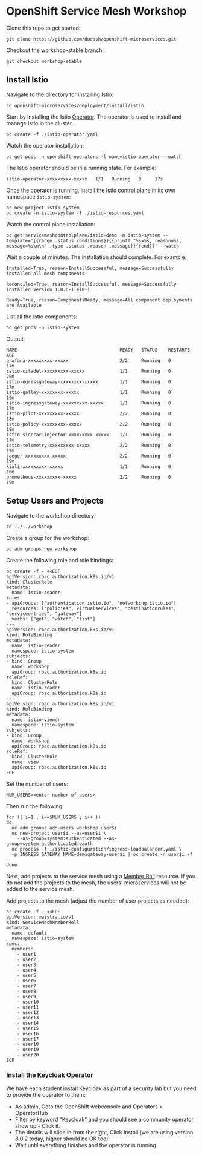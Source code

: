 # OpenShift Service Mesh Workshop

Clone this repo to get started:
```
git clone https://github.com/dudash/openshift-microservices.git
```

Checkout the workshop-stable branch:
```
git checkout workshop-stable
```

## Install Istio
Navigate to the directory for installing Istio:
```
cd openshift-microservices/deployment/install/istio
```

Start by installing the Istio [Operator][1].  The operator is used to install and manage Istio in the cluster.
```
oc create -f ./istio-operator.yaml
```

Watch the operator installation:
```
oc get pods -n openshift-operators -l name=istio-operator --watch
```

The Istio operator should be in a running state.  For example:
```
istio-operator-xxxxxxxxx-xxxxx   1/1   Running   0     17s
```

Once the operator is running, install the Istio control plane in its own namespace `istio-system`:
```
oc new-project istio-system
oc create -n istio-system -f ./istio-resources.yaml
```

Watch the control plane installation:
```
oc get servicemeshcontrolplane/istio-demo -n istio-system --template='{{range .status.conditions}}{{printf "%s=%s, reason=%s, message=%s\n\n" .type .status .reason .message}}{{end}}' --watch
```

Wait a couple of minutes.  The installation should complete.  For example:

```
Installed=True, reason=InstallSuccessful, message=Successfully installed all mesh components

Reconciled=True, reason=InstallSuccessful, message=Successfully installed version 1.0.6-1.el8-1

Ready=True, reason=ComponentsReady, message=All component deployments are Available

```

List all the Istio components:
```
oc get pods -n istio-system
```

Output:

```
NAME                                      READY   STATUS    RESTARTS   AGE
grafana-xxxxxxxxx-xxxxx                   2/2     Running   0          17m
istio-citadel-xxxxxxxxx-xxxxx             1/1     Running   0          20m
istio-egressgateway-xxxxxxxx-xxxxx        1/1     Running   0          17m
istio-galley-xxxxxxxx-xxxxx               1/1     Running   0          19m
istio-ingressgateway-xxxxxxxxx-xxxxx      1/1     Running   0          17m
istio-pilot-xxxxxxxxx-xxxxx               2/2     Running   0          18m
istio-policy-xxxxxxxxx-xxxxx              2/2     Running   0          19m
istio-sidecar-injector-xxxxxxxxx-xxxxx    1/1     Running   0          17m
istio-telemetry-xxxxxxxxx-xxxxx           2/2     Running   0          19m
jaeger-xxxxxxxxx-xxxxx                    2/2     Running   0          19m
kiali-xxxxxxxxx-xxxxx                     1/1     Running   0          16m
prometheus-xxxxxxxxx-xxxxx                2/2     Running   0          19m
```

## Setup Users and Projects

Navigate to the workshop directory:
```
cd ../../workshop
```

Create a group for the workshop:
```
oc adm groups new workshop
```

Create the following role and role bindings:
```
oc create -f - <<EOF
apiVersion: rbac.authorization.k8s.io/v1
kind: ClusterRole
metadata:
  name: istio-reader
rules:
- apiGroups: ["authentication.istio.io", "networking.istio.io"]
  resources: ["policies", virtualservices", "destinationrules", "serviceentries", "gateway"]
  verbs: ["get", "watch", "list"]
---
apiVersion: rbac.authorization.k8s.io/v1
kind: RoleBinding
metadata:
  name: istio-reader
  namespace: istio-system
subjects:
- kind: Group
  name: workshop
  apiGroup: rbac.authorization.k8s.io
roleRef:
  kind: ClusterRole
  name: istio-reader
  apiGroup: rbac.authorization.k8s.io
---
apiVersion: rbac.authorization.k8s.io/v1
kind: RoleBinding
metadata:
  name: istio-viewer
  namespace: istio-system
subjects:
- kind: Group
  name: workshop
  apiGroup: rbac.authorization.k8s.io
roleRef:
  kind: ClusterRole
  name: view
  apiGroup: rbac.authorization.k8s.io
EOF
```

Set the number of users:
```
NUM_USERS=<enter number of users>
```

Then run the following:
```
for (( i=1 ; i<=$NUM_USERS ; i++ ))
do 
  oc adm groups add-users workshop user$i
  oc new-project user$i --as=user$i \
    --as-group=system:authenticated --as-group=system:authenticated:oauth
  oc process -f ./istio-configuration/ingress-loadbalancer.yaml \
  -p INGRESS_GATEWAY_NAME=demogateway-user$i | oc create -n user$i -f -
done
```

Next, add projects to the service mesh using a [Member Roll][2] resource.  If you do not add the projects to the mesh, the users' microservices will not be added to the service mesh.

Add projects to the mesh (adjust the number of user projects as needed):
```
oc create -f - <<EOF
apiVersion: maistra.io/v1
kind: ServiceMeshMemberRoll
metadata:
  name: default
  namespace: istio-system
spec:
  members:
    - user1
    - user2
    - user3
    - user4
    - user5
    - user6
    - user7
    - user8
    - user9
    - user10
    - user11
    - user12
    - user13
    - user14
    - user15
    - user16
    - user17
    - user18
    - user19
    - user20
EOF
```

### Install the Keycloak Operator
We have each student install Keycloak as part of a security lab but you need to provide the operator to them:

* As admin, Goto the OpenShift webconsole and Operators > OperatorHub
* Filter by keyword "Keycloak" and you should see a community operator show up - Click it.
* The details will slide in from the right, Click Install (we are using version 8.0.2 today, higher should be OK too)
* Wait until everything finishes and the operator is running


[1]: https://www.openshift.com/learn/topics/operators
[2]: https://docs.openshift.com/container-platform/4.1/service_mesh/service_mesh_install/installing-ossm.html#ossm-member-roll_installing-ossm
